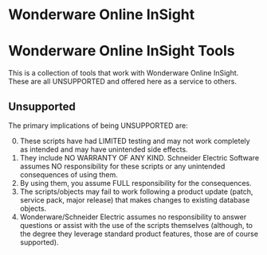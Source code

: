 # Wonderware Online InSight
Wonderware Online InSight Tools
===============================

This is a collection of tools that work with Wonderware Online InSight. These are all UNSUPPORTED and offered here as a service to others.

Unsupported
-----------

The primary implications of being UNSUPPORTED are:

0. These scripts have had LIMITED testing and may not work completely as intended and may have unintended side effects.
0. They include NO WARRANTY OF ANY KIND. Schneider Electric Software assumes NO responsibility for these scripts or any unintended consequences of using them.
0. By using them, you assume FULL responsibility for the consequences.
0. The scripts/objects may fail to work following a product update (patch, service pack, major release) that makes changes to existing database objects.
0. Wonderware/Schneider Electric assumes no responsibility to answer questions or assist with the use of the scripts themselves (although, to the degree they leverage standard product features, those are of course supported).
